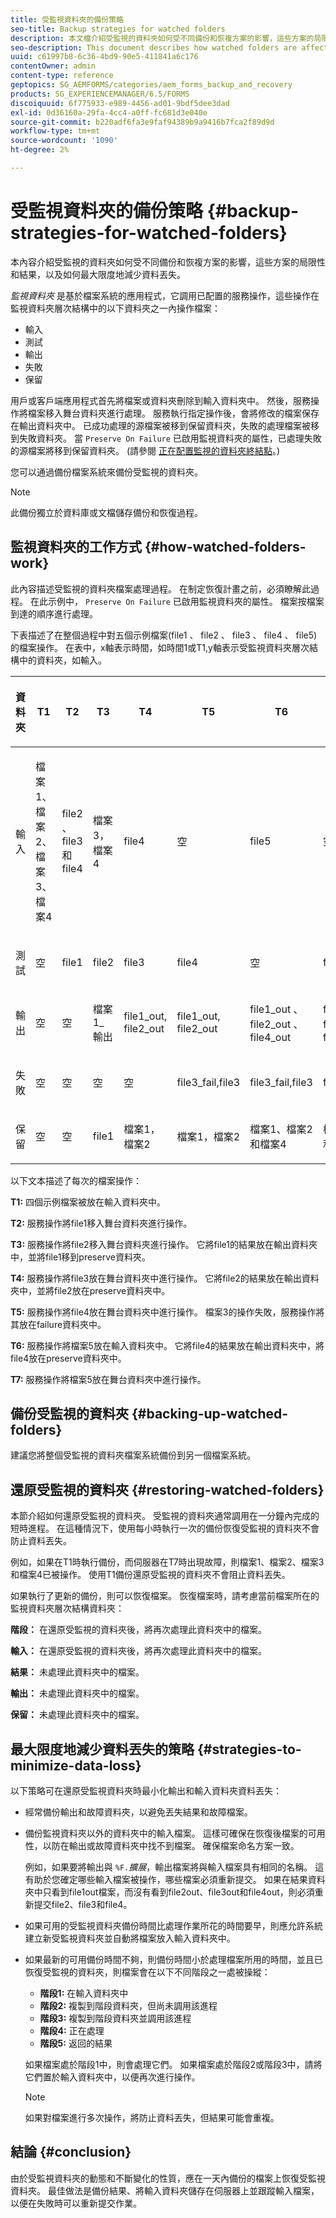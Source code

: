 ```yaml
---
title: 受監視資料夾的備份策略
seo-title: Backup strategies for watched folders
description: 本文檔介紹受監視的資料夾如何受不同備份和恢複方案的影響，這些方案的局限性和結果，以及如何最大限度地減少資料丟失。
seo-description: This document describes how watched folders are affected by different backup and recovery scenarios, the limitations and outcomes of these scenarios, and how to minimize data loss.
uuid: c61997b8-6c36-4bd9-90e5-411841a6c176
contentOwner: admin
content-type: reference
geptopics: SG_AEMFORMS/categories/aem_forms_backup_and_recovery
products: SG_EXPERIENCEMANAGER/6.5/FORMS
discoiquuid: 6f775933-e989-4456-ad01-9bdf5dee3dad
exl-id: 0d36160a-29fa-4cc4-a0ff-fc681d3e040e
source-git-commit: b220adf6fa3e9faf94389b9a9416b7fca2f89d9d
workflow-type: tm+mt
source-wordcount: '1090'
ht-degree: 2%

---
```


# 受監視資料夾的備份策略 {#backup-strategies-for-watched-folders}

本內容介紹受監視的資料夾如何受不同備份和恢複方案的影響，這些方案的局限性和結果，以及如何最大限度地減少資料丟失。

*監視資料夾* 是基於檔案系統的應用程式，它調用已配置的服務操作，這些操作在監視資料夾層次結構中的以下資料夾之一內操作檔案：

* 輸入
* 測試
* 輸出
* 失敗
* 保留

用戶或客戶端應用程式首先將檔案或資料夾刪除到輸入資料夾中。 然後，服務操作將檔案移入舞台資料夾進行處理。 服務執行指定操作後，會將修改的檔案保存在輸出資料夾中。 已成功處理的源檔案被移到保留資料夾，失敗的處理檔案被移到失敗資料夾。 當 `Preserve On Failure` 已啟用監視資料夾的屬性，已處理失敗的源檔案將移到保留資料夾。 (請參閱 [正在配置監視的資料夾終結點](/help/forms/using/admin-help/configuring-watched-folder-endpoints.md#configuring-watched-folder-endpoints)。)

您可以通過備份檔案系統來備份受監視的資料夾。

>[!NOTE]
>
>此備份獨立於資料庫或文檔儲存備份和恢復過程。

## 監視資料夾的工作方式 {#how-watched-folders-work}

此內容描述受監視的資料夾檔案處理過程。 在制定恢復計畫之前，必須瞭解此過程。 在此示例中， `Preserve On Failure` 已啟用監視資料夾的屬性。 檔案按檔案到達的順序進行處理。

下表描述了在整個過程中對五個示例檔案(file1 、 file2 、 file3 、 file4 、 file5)的檔案操作。 在表中，x軸表示時間，如時間1或T1,y軸表示受監視資料夾層次結構中的資料夾，如輸入。

<table>
 <thead>
  <tr>
   <th><p>資料夾</p></th>
   <th><p>T1</p></th>
   <th><p>T2</p></th>
   <th><p>T3</p></th>
   <th><p>T4</p></th>
   <th><p>T5</p></th>
   <th><p>T6</p></th>
   <th><p>T7</p></th>
  </tr>
 </thead>
 <tbody>
  <tr>
   <td><p>輸入</p></td>
   <td><p>檔案1、檔案2、檔案3、檔案4</p></td>
   <td><p>file2 、 file3和file4</p></td>
   <td><p>檔案3，檔案4</p></td>
   <td><p>file4</p></td>
   <td><p>空</p></td>
   <td><p>file5</p></td>
   <td><p>空</p></td>
  </tr>
  <tr>
   <td><p>測試</p></td>
   <td><p>空</p></td>
   <td><p>file1</p></td>
   <td><p>file2</p></td>
   <td><p>file3</p></td>
   <td><p>file4</p></td>
   <td><p>空</p></td>
   <td><p>file5</p></td>
  </tr>
  <tr>
   <td><p>輸出</p></td>
   <td><p>空</p></td>
   <td><p>空</p></td>
   <td><p>檔案1_輸出</p></td>
   <td><p>file1_out, file2_out</p></td>
   <td><p>file1_out, file2_out</p></td>
   <td><p>file1_out 、 file2_out 、 file4_out</p></td>
   <td><p>file1_out 、 file2_out 、 file4_out</p></td>
  </tr>
  <tr>
   <td><p>失敗</p></td>
   <td><p>空</p></td>
   <td><p>空</p></td>
   <td><p>空</p></td>
   <td><p>空</p></td>
   <td><p>file3_fail,file3 </p></td>
   <td><p>file3_fail,file3 </p></td>
   <td><p>file3_fail,file3 </p></td>
  </tr>
  <tr>
   <td><p>保留</p></td>
   <td><p>空</p></td>
   <td><p>空</p></td>
   <td><p>file1 </p></td>
   <td><p>檔案1，檔案2 </p></td>
   <td><p>檔案1，檔案2 </p></td>
   <td><p>檔案1、檔案2和檔案4 </p></td>
   <td><p>檔案1、檔案2和檔案4 </p></td>
  </tr>
 </tbody>
</table>

以下文本描述了每次的檔案操作：

**T1:** 四個示例檔案被放在輸入資料夾中。

**T2:** 服務操作將file1移入舞台資料夾進行操作。

**T3:** 服務操作將file2移入舞台資料夾進行操作。 它將file1的結果放在輸出資料夾中，並將file1移到preserve資料夾。

**T4:** 服務操作將file3放在舞台資料夾中進行操作。 它將file2的結果放在輸出資料夾中，並將file2放在preserve資料夾中。

**T5:** 服務操作將file4放在舞台資料夾中進行操作。 檔案3的操作失敗，服務操作將其放在failure資料夾中。

**T6:** 服務操作將檔案5放在輸入資料夾中。 它將file4的結果放在輸出資料夾中，將file4放在preserve資料夾中。

**T7:** 服務操作將檔案5放在舞台資料夾中進行操作。

## 備份受監視的資料夾 {#backing-up-watched-folders}

建議您將整個受監視的資料夾檔案系統備份到另一個檔案系統。

## 還原受監視的資料夾 {#restoring-watched-folders}

本節介紹如何還原受監視的資料夾。 受監視的資料夾通常調用在一分鐘內完成的短時進程。 在這種情況下，使用每小時執行一次的備份恢復受監視的資料夾不會防止資料丟失。

例如，如果在T1時執行備份，而伺服器在T7時出現故障，則檔案1、檔案2、檔案3和檔案4已被操作。 使用T1備份還原受監視的資料夾不會阻止資料丟失。

如果執行了更新的備份，則可以恢復檔案。 恢復檔案時，請考慮當前檔案所在的監視資料夾層次結構資料夾：

**階段：** 在還原受監視的資料夾後，將再次處理此資料夾中的檔案。

**輸入：** 在還原受監視的資料夾後，將再次處理此資料夾中的檔案。

**結果：** 未處理此資料夾中的檔案。

**輸出：** 未處理此資料夾中的檔案。

**保留：** 未處理此資料夾中的檔案。

## 最大限度地減少資料丟失的策略 {#strategies-to-minimize-data-loss}

以下策略可在還原受監視資料夾時最小化輸出和輸入資料夾資料丟失：

* 經常備份輸出和故障資料夾，以避免丟失結果和故障檔案。
* 備份監視資料夾以外的資料夾中的輸入檔案。 這樣可確保在恢復後檔案的可用性，以防在輸出或故障資料夾中找不到檔案。 確保檔案命名方案一致。

   例如，如果要將輸出與 `%F.`*擴展*，輸出檔案將與輸入檔案具有相同的名稱。 這有助於您確定哪些輸入檔案被操作，哪些檔案必須重新提交。 如果在結果資料夾中只看到file1out檔案，而沒有看到file2out、file3out和file4out，則必須重新提交file2、file3和file4。

* 如果可用的受監視資料夾備份時間比處理作業所花的時間要早，則應允許系統建立新受監視資料夾並自動將檔案放入輸入資料夾中。
* 如果最新的可用備份時間不夠，則備份時間小於處理檔案所用的時間，並且已恢復受監視的資料夾，則檔案會在以下不同階段之一處被操縱：

   * **階段1:** 在輸入資料夾中
   * **階段2:** 複製到階段資料夾，但尚未調用該進程
   * **階段3:** 複製到階段資料夾並調用該進程
   * **階段4:** 正在處理
   * **階段5:** 返回的結果

   如果檔案處於階段1中，則會處理它們。 如果檔案處於階段2或階段3中，請將它們置於輸入資料夾中，以便再次進行操作。

   >[!NOTE]
   >
   >如果對檔案進行多次操作，將防止資料丟失，但結果可能會重複。

## 結論 {#conclusion}

由於受監視資料夾的動態和不斷變化的性質，應在一天內備份的檔案上恢復受監視資料夾。 最佳做法是備份結果、將輸入資料夾儲存在伺服器上並跟蹤輸入檔案，以便在失敗時可以重新提交作業。

